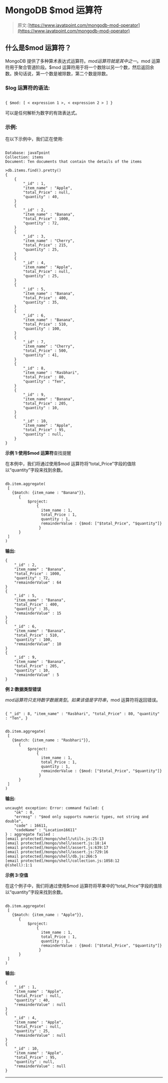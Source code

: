 # MongoDB $mod 运算符

> 原文:[https://www.javatpoint.com/mongodb-mod-operator](https://www.javatpoint.com/mongodb-mod-operator)

## 什么是$mod 运算符？

MongoDB 提供了多种算术表达式运算符。$mod 运算符就是其中之一。$mod 运算符用于聚合管道阶段。$mod 运算符用于将一个数除以另一个数，然后返回余数。换句话说，第一个数是被除数，第二个数是除数。

### $log 运算符的语法:

```

{ $mod: [ < expression 1 >, < expression 2 > ] }

```

<expression>可以是任何解析为数字的有效表达式。</expression>

### 示例:

在以下示例中，我们正在使用:

```

Database: javaTpoint
Collection: items
Document: Ten documents that contain the details of the items

```

```
>db.items.find().pretty()
{
    {
        "_id" : 1,
        "item_name" : "Apple",
        "total_Price" : null,
        "quantity" : 40,
    }
    {
        "_id" : 2,
        "item_name" : "Banana",
        "total_Price" : 1000,
        "quantity" : 72,
    }
    {
        "_id" : 3,
        "item_name" : "Cherry",
        "total_Price" : 215,
        "quantity" : 25,
    }
    {
        "_id" : 4,
        "item_name" : "Apple",
        "total_Price" : null,
        "quantity" : 25,
    }
    {
        "_id" : 5,
        "item_name" : "Banana",
        "total_Price" : 400,
        "quantity" : 35,
    }
    {
        "_id" : 6,
        "item_name" : "Banana",
        "total_Price" : 510,
        "quantity" : 100,
    }
    {
        "_id" : 7,
        "item_name" : "Cherry",
        "total_Price" : 500,
        "quantity" : 41,
    }
    {
        "_id" : 8,
        "item_name" : "Rasbhari",
        "total_Price" : 80,
        "quantity" : "Ten",
    }
    {
        "_id" : 9,
        "item_name" : "Banana",
        "total_Price" : 205,
        "quantity" : 10,
    }
    {
        "_id" : 10,
        "item_name" : "Apple",
        "total_Price" : 95,
        "quantity" : null,
    }
}

```

**示例 1:使用$mod 运算符**查找提醒

在本例中，我们将通过使用$mod 运算符将“total_Price”字段的值除以“quantity”字段来找到余数。

```

db.item.aggregate(
 [
   {$match: {item_name : "Banana"}},
      {
          $project: 
              {
                item_name : 1,
                total_Price : 1,
                quantity : 1,
                remainderValue : {$mod: ["$total_Price", "$quantity"]}
               }
      }
 ]
)

```

**输出:**

```
{
    "_id" : 2,
    "item_name" : "Banana",
    "total_Price" : 1000,
    "quantity" : 72,
    "remainderValue" : 64
}
{
    "_id" : 5,
    "item_name" : "Banana",
    "total_Price" : 400,
    "quantity" : 35,
    "remainderValue" : 15
}
{
    "_id" : 6,
    "item_name" : "Banana",
    "total_Price" : 510,
    "quantity" : 100,
    "remainderValue" : 10
}
{
    "_id" : 9,
    "item_name" : "Banana",
    "total_Price" : 205,
    "quantity" : 10,
    "remainderValue" : 5
}  

```

**例 2:数据类型错误**

$mod 运算符只支持数字数据类型。如果该值是字符串，$mod 运算符将返回错误。

```

{ "_id" : 8, "item_name" : "Rasbhari", "total_Price" : 80, "quantity" : "Ten", }

```

```

db.item.aggregate(
 [
   {$match: {item_name : "Rasbhari"}},
      {
          $project: 
              {
                item_name : 1,
                total_Price : 1,
                quantity : 1,
                remainderValue : {$mod: ["$total_Price", "$quantity"]}
               }
      }
 ]
)

```

**输出:**

```
uncaught exception: Error: command failed: {
	"ok" : 0,
	"errmsg" : "$mod only supports numeric types, not string and double",
	"code" : 16611,
	"codeName" : "Location16611"
} : aggregate failed :
[email protected]/mongo/shell/utils.js:25:13
[email protected]/mongo/shell/assert.js:18:14
[email protected]/mongo/shell/assert.js:639:17
[email protected]/mongo/shell/assert.js:729:16
[email protected]/mongo/shell/db.js:266:5
[email protected]/mongo/shell/collection.js:1058:12
@(shell):1:1   

```

**示例 3:空值**

在这个例子中，我们将通过使用$mod 运算符将苹果中的“total_Price”字段的值除以“quantity”字段来找到余数。

```

db.item.aggregate(
 [
   {$match: {item_name : "Apple"}},
      {
          $project: 
              {
                item_name : 1,
                total_Price : 1,
                quantity : 1,
                remainderValue : {$mod: ["$total_Price", "$quantity"]}
               }
      }
 ]
)

```

**输出:**

```
{
    "_id" : 1,
    "item_name" : "Apple",
    "total_Price" : null,
    "quantity" : 40,
    "remainderValue" : null
}
{
    "_id" : 4,
    "item_name" : "Apple",
    "total_Price" : null,
    "quantity" : 25,
    "remainderValue" : null    
}
{
    "_id" : 10,
    "item_name" : "Apple",
    "total_Price" : 95,
    "quantity" : null,
    "remainderValue" : null
}   

```

* * *